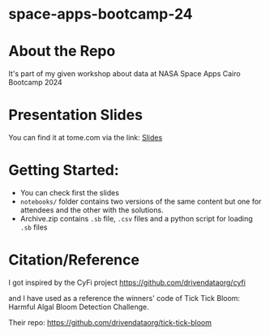 # space-apps-bootcamp-24

# About the Repo

It's part of my given workshop about data at NASA Space Apps Cairo Bootcamp 2024


# Presentation Slides
 You can find it at tome.com via the link: [Slides](https://tome.app/blabla-865/sac24-workshop-cm1baem8l01obsubdab1n1gnj)


# Getting Started:

- You can check first the slides
-  `notebooks/` folder contains two versions of the same content but one for attendees and the other with the solutions.
- Archive.zip contains `.sb` file, `.csv` files and a python script for loading `.sb` files
# Citation/Reference

I got inspired by the CyFi project https://github.com/drivendataorg/cyfi 

and I have used as a reference the winners' code of Tick Tick Bloom: Harmful Algal Bloom Detection Challenge.

Their repo: https://github.com/drivendataorg/tick-tick-bloom

